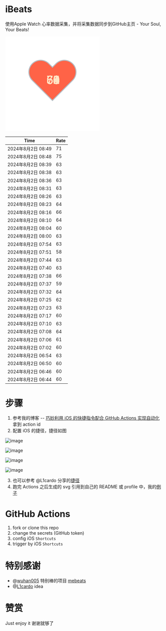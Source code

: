 # iBeats
使用Apple Watch 心率数据采集，并将采集数据同步到GitHub主页 - Your Soul, Your Beats!

![](./files/heart.svg)

<!--START_SECTION:my_heart_rate-->
| Time | Rate | 
 | ---- | ---- | 
| 2024年8月2日 08:49 | 71 |
| 2024年8月2日 08:48 | 75 |
| 2024年8月2日 08:39 | 63 |
| 2024年8月2日 08:38 | 63 |
| 2024年8月2日 08:36 | 63 |
| 2024年8月2日 08:31 | 63 |
| 2024年8月2日 08:26 | 63 |
| 2024年8月2日 08:23 | 64 |
| 2024年8月2日 08:16 | 66 |
| 2024年8月2日 08:10 | 64 |
| 2024年8月2日 08:04 | 60 |
| 2024年8月2日 08:00 | 63 |
| 2024年8月2日 07:54 | 63 |
| 2024年8月2日 07:51 | 58 |
| 2024年8月2日 07:44 | 63 |
| 2024年8月2日 07:40 | 63 |
| 2024年8月2日 07:38 | 66 |
| 2024年8月2日 07:37 | 59 |
| 2024年8月2日 07:32 | 64 |
| 2024年8月2日 07:25 | 62 |
| 2024年8月2日 07:23 | 63 |
| 2024年8月2日 07:17 | 60 |
| 2024年8月2日 07:10 | 63 |
| 2024年8月2日 07:08 | 64 |
| 2024年8月2日 07:06 | 61 |
| 2024年8月2日 07:02 | 60 |
| 2024年8月2日 06:54 | 63 |
| 2024年8月2日 06:50 | 60 |
| 2024年8月2日 06:46 | 60 |
| 2024年8月2日 06:44 | 60 |

<!--END_SECTION:my_heart_rate-->

# 步骤
1. 参考我的博客 -- [巧妙利用 iOS 的快捷指令配合 GitHub Actions 实现自动化](https://github.com/yihong0618/gitblog/issues/198) 拿到 action id
2. 配置 iOS 的捷径，捷径如图

![image](https://user-images.githubusercontent.com/15976103/122154218-0db0b480-ce97-11eb-93bb-5aec07c558dc.png)

![image](https://user-images.githubusercontent.com/15976103/122154236-186b4980-ce97-11eb-8e4b-70551a0391ae.png)

![image](https://user-images.githubusercontent.com/15976103/122154268-2d47dd00-ce97-11eb-902e-3acf292265a9.png)

![image](https://user-images.githubusercontent.com/15976103/122174055-fa144680-ceb4-11eb-9be2-3eb83cd516f7.png)

3. 也可以参考 @L1cardo 分享的[捷径](https://www.icloud.com/shortcuts/6ab6047b459c41ad822ad6b94b1c03d4)
4. 跑完 Actions 之后生成的 svg 引用到自己的 README 或 profile 中，我的[例子](https://github.com/yihong0618) 

# GitHub Actions

1. fork or clone this repo
2. change the secrets (GitHub token)
3. config iOS `Shortcuts` 
4. trigger by iOS `Shortcuts`

# 特别感谢
- @[wuhan005](https://github.com/wuhan005) 特别棒的项目 [mebeats](https://github.com/wuhan005/mebeats)
- @[L1cardo](https://github.com/L1cardo) idea

# 赞赏
Just enjoy it
谢谢就够了
